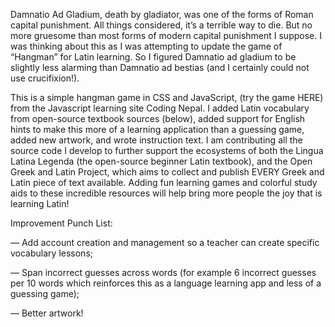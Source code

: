 Damnatio Ad Gladium, death by gladiator, was one of the forms of Roman capital punishment. All things considered, it’s a terrible way to die. But no more gruesome than most forms of modern capital punishment I suppose. I was thinking about this as I was attempting to update the game of “Hangman” for Latin learning. So I figured Damnatio ad gladium to be slightly less alarming than Damnatio ad bestias (and I certainly could not use crucifixion!).

This is a simple hangman game in CSS and JavaScript, (try the game HERE) from the Javascript learning site Coding Nepal. I added Latin vocabulary from open-source textbook sources (below), added support for English hints to make this more of a learning application than a guessing game, added new artwork, and wrote instruction text. I am contributing all the source code I develop to further support the ecosystems of both the Lingua Latina Legenda (the open-source beginner Latin textbook), and the Open Greek and Latin Project, which aims to collect and publish EVERY Greek and Latin piece of text available. Adding fun learning games and colorful study aids to these incredible resources will help bring more people the joy that is learning Latin!

Improvement Punch List:

— Add account creation and management so a teacher can create specific vocabulary lessons;

— Span incorrect guesses across words (for example 6 incorrect guesses per 10 words which reinforces this as a language learning app and less of a guessing game);

— Better artwork!

